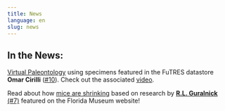 ```yaml
---
title: News
language: en
slug: news
---
```


## In the News:

<a href="https://www.unifi.it/art-4867-the-development-of-virtual-paleontology.html?newlang=eng">Virtual Paleontology</a> using specimens featured in the FuTRES datastore <b>Omar Cirilli</b> (<a href="https://www.frontiersin.org/articles/10.3389/feart.2020.00247/full?&utm_source=Email_to_authors_&utm_medium=Email&utm_content=T1_11.5e1_author&utm_campaign=Email_publication&field=&journalName=Frontiers_in_Earth_Science&id=521626">#10</a>). Check out the associated <a href="https://drive.google.com/file/d/1ZthJl88CKafWWBCYShGXuejRNzfMSxYm/view">video</a>.

Read about how <a href="https://www.floridamuseum.ufl.edu/science/mice-are-shrinking/">mice are shrinking</a> based on research by <a href="https://www.nature.com/articles/s41598-020-65755-x"><b>R.L. Guralnick</b> (#7)</a> featured on the Florida Museum website!
